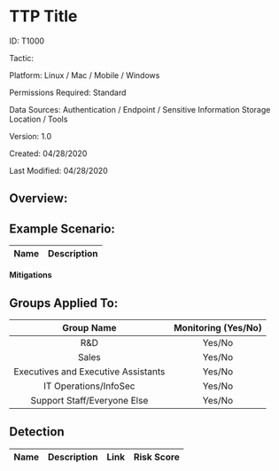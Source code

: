 # **TTP Title**

ID: T1000

Tactic: 

Platform: Linux / Mac / Mobile / Windows

Permissions Required: Standard

Data Sources: Authentication / Endpoint / Sensitive Information Storage Location / Tools

Version: 1.0

Created: 04/28/2020

Last Modified: 04/28/2020


## **Overview:**


## Example Scenario:

| Name | Description |
| :---:| :---:|

**Mitigations**

## **Groups Applied To:**
| Group Name | Monitoring (Yes/No) |
| :---: | :---:|
| R&D	| Yes/No |
| Sales | Yes/No |
| Executives and Executive Assistants |	Yes/No |
| IT Operations/InfoSec	| Yes/No |
|Support Staff/Everyone Else | Yes/No|

## **Detection**
| Name | Description | Link | Risk Score |
| :---: | :---:|:---: | :---:|


